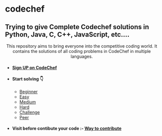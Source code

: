 # codechef

## Trying to give Complete Codechef solutions in Python, Java, C, C++, JavaScript, etc....

 



<p style="text-align: center;">This repository aims to bring everyone into the competitive coding world. It contains the solutions of all coding problems in CodeChef in multiple languages.<p>

<!-- - ### [Sign UP on CodeChef]() -->



- #### [Sign UP on CodeChef]()
- #### **Start solving** 👇



    - [Beginner](https://www.codechef.com/problems/school/)
    - [Easy](https://www.codechef.com/problems/easy/)
    - [Medium](https://www.codechef.com/problems/medium/)
    - [Hard](https://www.codechef.com/problems/hard/)
    - [Challenge](https://www.codechef.com/problems/challenge/)
    - [Peer](https://www.codechef.com/problems/extcontest/)

- #### Visit before contibute your code :- [Way to contribute](https://github.com/annshiv/codechef/blob/master/CONTRIBUTING.MD) 

 

 
